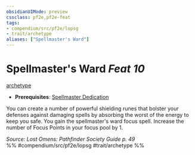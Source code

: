 ```yaml
---
obsidianUIMode: preview
cssclass: pf2e,pf2e-feat
tags:
- compendium/src/pf2e/lopsg
- trait/archetype
aliases: ["Spellmaster's Ward"]
---
```

# Spellmaster's Ward  *Feat 10*  
[archetype](../../Rules/traits/archetype.md)  

- **Prerequisites**: [Spellmaster Dedication](spellmaster-dedication-locg.md)

You can create a number of powerful shielding runes that bolster your defenses against damaging spells by absorbing the worst of the energy to keep you safe. You gain the spellmaster's ward focus spell. Increase the number of Focus Points in your focus pool by 1.

*Source: Lost Omens: Pathfinder Society Guide p. 49*  
%% #compendium/src/pf2e/lopsg #trait/archetype %%